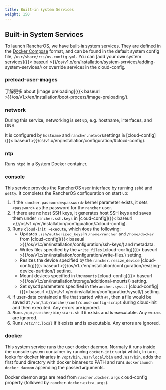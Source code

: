 ```yaml
---
title: Built-in System Services
weight: 150
---
```


## Built-in System Services

To launch RancherOS, we have built-in system services. They are defined in the [Docker Compose](https://docs.docker.com/compose/compose-file/) format, and can be found in the default system config file, `/usr/share/ros/os-config.yml`. You can [add your own system services]({{< baseurl >}}/os/v1.x/en/installation/system-services/adding-system-services/) or override services in the cloud-config.

### preload-user-images

了解更多 about [image preloading]({{< baseurl >}}/os/v1.x/en/installation/boot-process/image-preloading/).

### network

During this service, networking is set up, e.g. hostname, interfaces, and DNS.

It is configured by `hostname` and `rancher.network`settings in [cloud-config]({{< baseurl >}}/os/v1.x/en/installation/configuration/#cloud-config).

### ntp

Runs `ntpd` in a System Docker container.

### console

This service provides the RancherOS user interface by running `sshd` and `getty`. It completes the RancherOS configuration on start up:

1. If the `rancher.password=<password>` kernel parameter exists, it sets `<password>` as the password for the `rancher` user.
2. If there are no host SSH keys, it generates host SSH keys and saves them under `rancher.ssh.keys` in [cloud-config]({{< baseurl >}}/os/v1.x/en/installation/configuration/#cloud-config).
3. Runs `cloud-init -execute`, which does the following:
   * Updates `.ssh/authorized_keys` in `/home/rancher` and `/home/docker` from [cloud-config]({{< baseurl >}}/os/v1.x/en/installation/configuration/ssh-keys/) and metadata.
   * Writes files specified by the `write_files` [cloud-config]({{< baseurl >}}/os/v1.x/en/installation/configuration/write-files/) setting.
   * Resizes the device specified by the `rancher.resize_device` [cloud-config]({{< baseurl >}}/os/v1.x/en/installation/configuration/resizing-device-partition/) setting.
   * Mount devices specified in the `mounts` [cloud-config]({{< baseurl >}}/os/v1.x/en/installation/storage/additional-mounts/) setting.
   * Set sysctl parameters specified in  the`rancher.sysctl` [cloud-config]({{< baseurl >}}/os/v1.x/en/installation/configuration/sysctl/) setting.
4. If user-data contained a file that started with `#!`, then a file would be saved at `/var/lib/rancher/conf/cloud-config-script` during cloud-init and then executed. Any errors are ignored.
5. Runs `/opt/rancher/bin/start.sh` if it exists and is executable. Any errors are ignored.
6. Runs `/etc/rc.local` if it exists and is executable. Any errors are ignored.

### docker

This system service runs the user docker daemon. Normally it runs inside the console system container by running `docker-init` script which, in turn, looks for docker binaries in `/opt/bin`, `/usr/local/bin` and `/usr/bin`, adds the first found directory with docker binaries to PATH and runs `dockerlaunch docker daemon` appending the passed arguments.

Docker daemon args are read from `rancher.docker.args` cloud-config property (followed by `rancher.docker.extra_args`).
